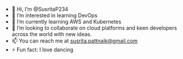 - 👋 Hi, I’m @SusritaP234
- 👀 I’m interested in learning DevOps
- 🌱 I’m currently learning AWS and Kubernetes
- 💞️ I’m looking to collaborate on cloud platforms and keen developers across the world with new ideas.
- 📫 You can reach me at susrita.pattnaik@gmail.com
- ⚡ Fun fact: I love dancing

<!---
SusritaP234/SusritaP234 is a ✨ special ✨ repository because its `README.md` (this file) appears on your GitHub profile.
You can click the Preview link to take a look at your changes.
--->

